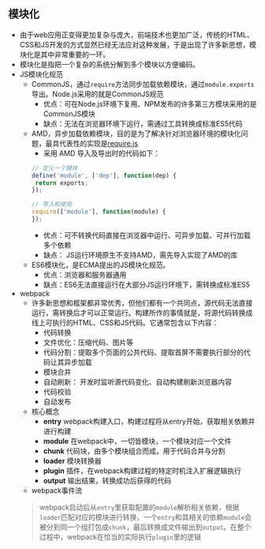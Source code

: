 ## 模块化
- 由于web应用正变得更加复杂与庞大，前端技术也更加广泛，传统的HTML、CSS和JS开发的方式显然已经无法应对这种发展，于是出现了许多新思想，模块化是其中非常重要的一环。
- 模块化是指把一个复杂的系统分解到多个模块以方便编码。
- JS模块化规范
    - CommonJS，通过`require`方法同步加载依赖模块，通过`module.exports`导出。Node.js采用的就是CommonJS规范
        - 优点：可在Node.js环境下复用、NPM发布的许多第三方模块采用的是CommonJS模块
         - 缺点：无法在浏览器环境下运行，需通过工具转换成标准ES5代码
    - AMD，异步加载依赖模块，目的是为了解决针对浏览器环境的模块化问题，最具代表性的实现是[require.js](https://requirejs.org/ "require.js网址")
        - 采用 AMD 导入及导出时的代码如下：
        ```js
        // 定义一个模块
        define('module', ['dep'], function(dep) {
         return exports;
        });

        // 导入和使用
        require(['module'], function(module) {
        });
        ```
        - 优点：可不转换代码直接在浏览器中运行、可异步加载、可并行加载多个依赖
        - 缺点： JS运行环境原生不支持AMD，需先导入实现了AMD的库
    - ES6模块化，是ECMA提出的JS模块化规范。
        - 优点：浏览器和服务器通用
        - 缺点：ES6无法直接运行在大部分JS运行环境下，需转换成标准ES5
- webpack 
    - 许多新思想和框架都非常优秀，但他们都有一个共同点，源代码无法直接运行，需转换后才可以正常运行。构建所作的事情就是，将源代码转换成线上可执行的HTML、CSS和JS代码。它通常包含以下内容：
        - 代码转换
        - 文件优化：压缩代码、图片等
        - 代码分割：提取多个页面的公共代码、提取首屏不需要执行部分的代码让其异步加载
        - 模块合并
        - 自动刷新： 开发时监听源代码变化、自动构建刷新浏览器内容
        - 代码校验
        - 自动发布
    - 核心概念
        - **entry** webpack构建入口，构建过程将从entry开始，获取相关依赖并进行构建
        - **module** 在webpack中，一切皆模块，一个模块对应一个文件
        - **chunk** 代码块，由多个模块组合而成，用于代码合并与分割
        - **loader** 模块转换器
        - **plugin** 插件，在webpack构建过程的特定时机注入扩展逻辑执行
        - **output** 输出结果，转换成功后获得的代码
    - webpack事件流
     > webpack启动后从`entry`里获取配置的`module`解析相关依赖，根据`loader`匹配对应的模块进行转换，一个`entry`和其相关的依赖`module`会被分到同一个组打包成`chunk`，最后转换成文件输出到`output`。在整个过程中，webpack在恰当的实际执行`plugin`里的逻辑